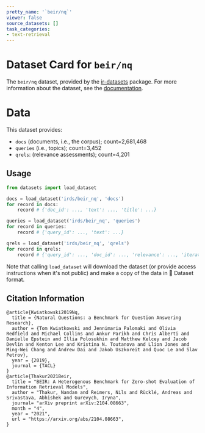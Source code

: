 ```yaml
---
pretty_name: '`beir/nq`'
viewer: false
source_datasets: []
task_categories:
- text-retrieval
---
```


# Dataset Card for `beir/nq`

The `beir/nq` dataset, provided by the [ir-datasets](https://ir-datasets.com/) package.
For more information about the dataset, see the [documentation](https://ir-datasets.com/beir#beir/nq).

# Data

This dataset provides:
 - `docs` (documents, i.e., the corpus); count=2,681,468
 - `queries` (i.e., topics); count=3,452
 - `qrels`: (relevance assessments); count=4,201


## Usage

```python
from datasets import load_dataset

docs = load_dataset('irds/beir_nq', 'docs')
for record in docs:
    record # {'doc_id': ..., 'text': ..., 'title': ...}

queries = load_dataset('irds/beir_nq', 'queries')
for record in queries:
    record # {'query_id': ..., 'text': ...}

qrels = load_dataset('irds/beir_nq', 'qrels')
for record in qrels:
    record # {'query_id': ..., 'doc_id': ..., 'relevance': ..., 'iteration': ...}

```

Note that calling `load_dataset` will download the dataset (or provide access instructions when it's not public) and make a copy of the
data in 🤗 Dataset format.

## Citation Information

```
@article{Kwiatkowski2019Nq,
  title = {Natural Questions: a Benchmark for Question Answering Research},
  author = {Tom Kwiatkowski and Jennimaria Palomaki and Olivia Redfield and Michael Collins and Ankur Parikh and Chris Alberti and Danielle Epstein and Illia Polosukhin and Matthew Kelcey and Jacob Devlin and Kenton Lee and Kristina N. Toutanova and Llion Jones and Ming-Wei Chang and Andrew Dai and Jakob Uszkoreit and Quoc Le and Slav Petrov},
  year = {2019},
  journal = {TACL}
}
@article{Thakur2021Beir,
  title = "BEIR: A Heterogenous Benchmark for Zero-shot Evaluation of Information Retrieval Models",
  author = "Thakur, Nandan and Reimers, Nils and Rücklé, Andreas and Srivastava, Abhishek and Gurevych, Iryna", 
  journal= "arXiv preprint arXiv:2104.08663",
  month = "4",
  year = "2021",
  url = "https://arxiv.org/abs/2104.08663",
}
```
